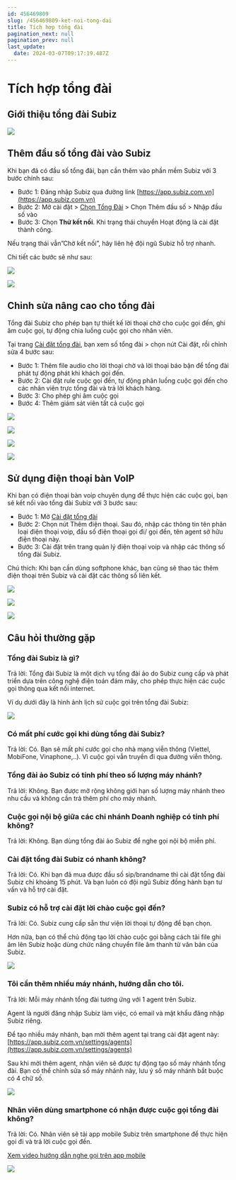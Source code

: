 ```yaml
---
id: 456469809
slug: /456469809-ket-noi-tong-dai
title: Tích hợp tổng đài
pagination_next: null
pagination_prev: null
last_update:
  date: 2024-03-07T09:17:19.487Z
---
```


# Tích hợp tổng đài



## Giới thiệu tổng đài Subiz



![](https://vcdn.subiz-cdn.com/file/95de6931490340a05bf841b918815b814433e9fde96e168fdec86a3fbd5564c2_acpxkgumifuoofoosble)

## Thêm đầu số tổng đài vào Subiz


Khi bạn đã có đầu số tổng đài, bạn cần thêm vào phần mềm Subiz với 3 bước chính sau:

- Bước 1: Đăng nhập Subiz qua đường link [https://app.subiz.com.vn](https://app.subiz.com.vn)
- Bước 2: Mở cài đặt > [Chọn Tổng Đài](https://app.subiz.com.vn/settings/call-center) > Chọn Thêm đầu số > Nhập đầu số vào
- Bước 3: Chọn **Thử kết nối**. Khi trạng thái chuyển Hoạt động là cài đặt thành công.

Nếu trạng thái vẫn”Chờ kết nối”, hãy liên hệ đội ngũ Subiz hỗ trợ nhanh.



Chi tiết các bước sẽ như sau:




![](https://vcdn.subiz-cdn.com/file/a7bfd9eb5d372d0097b0ddb93416d4a4b3b8e948fb643c4750d0f35a20c46fca_acpxkgumifuoofoosble)



![](https://vcdn.subiz-cdn.com/file/1bea9f13e80ae6a162faf062339b5dde6b04db4d87ab6548fe8aab1dd9dce113_acpxkgumifuoofoosble)



## Chỉnh sửa nâng cao cho tổng đài


Tổng đài Subiz cho phép bạn tự thiết kế lời thoại chờ cho cuộc gọi đến, ghi âm cuộc gọi, tự động chia luồng cuộc gọi cho nhân viên. 

Tại trang [Cài đặt tổng đài](https://app.subiz.com.vn/settings/call-center), bạn xem số tổng đài > chọn nút Cài đặt, rồi chỉnh sửa 4 bước sau:

- Bước 1: Thêm file audio cho lời thoại chờ và lời thoại báo bận để tổng đài phát tự động phát khi khách gọi đến.
- Bước 2: Cài đặt rule cuộc gọi đến, tự động phân luồng cuộc gọi đến cho các nhân viên trực tổng đài và trả lời khách hàng.
- Bước 3: Cho phép ghi âm cuộc gọi
- Bước 4: Thêm giám sát viên tất cả cuộc gọi


![](https://vcdn.subiz-cdn.com/file/069b15455b122ba3931222fd99dee211c65bfa56f88996900b18753d43cc48c5_acpxkgumifuoofoosble)



![](https://vcdn.subiz-cdn.com/file/7d6772fe7a51fe0a2717a38a97dc89ab2fbd4e07de36c875d437d3196c16d17f_acpxkgumifuoofoosble)



![](https://vcdn.subiz-cdn.com/file/5ee84565c2920e60e7a4abe0c10a42ebb84d4f83c0e0fe539060793fe9e92328_acpxkgumifuoofoosble)



![](https://vcdn.subiz-cdn.com/file/121f9a1f9798f22c6b2d1ca47072888e733e979c4c2897b91f6f2801089915ba_acpxkgumifuoofoosble)



## Sử dụng điện thoại bàn VoIP


Khi bạn có điện thoại bàn voip chuyên dụng để thực hiện các cuộc gọi, bạn sẽ kết nối vào tổng đài Subiz với 3 bước sau:

- Bước 1: Mở [Cài đặt tổng đài](https://app.subiz.com.vn/settings/call-center)
- Bước 2: Chọn nút Thêm điện thoại. Sau đó, nhập các thông tin tên phân loại điện thoại voip, đầu số điện thoại gọi đi/ gọi đến, tên agent sở hữu điện thoại này.
- Bước 3: Cài đặt trên trang quản lý điện thoại voip và nhập các thông số tổng đài Subiz.

Chú thích: Khi bạn cần dùng softphone khác, bạn cũng sẽ thao tác thêm điện thoại trên Subiz và cài đặt các thông số liên kết.




![](https://vcdn.subiz-cdn.com/file/80951454853d613475cbf59c57f3365197cb56a6dde8a3bc3694a256dd723d0d_acpxkgumifuoofoosble)



![](https://vcdn.subiz-cdn.com/file/53c07dba3276756aad4e027c3b095253732bb0ab53e7db5aea900ca3a2a1b99c_acpxkgumifuoofoosble)





![](https://vcdn.subiz-cdn.com/file/07bd3cbf4864152c1af832b33aab56e21ea78f54b7a642383932644ce7a40fa2_acpxkgumifuoofoosble)





## Câu hỏi thường gặp

### Tổng đài Subiz là gì? 


Trả lời: Tổng đài Subiz là một dịch vụ tổng đài ảo do Subiz cung cấp và phát triển dựa trên công nghệ điện toán đám mây, cho phép thực hiện các cuộc gọi thông qua kết nối internet. 

Ví dụ dưới đây là hình ảnh lịch sử cuộc gọi trên tổng đài Subiz:


![](https://vcdn.subiz-cdn.com/file/1bac3afba449964931e83a8a3943b2b45e59ffd2393e9e76eecb85c0f395922a_acpxkgumifuoofoosble)



### Có mất phí cước gọi khi dùng tổng đài Subiz?


Trả lời: Có. Bạn sẽ mất phí cước gọi cho nhà mạng viễn thông (Viettel, MobiFone, Vinaphone,..). Vì cuộc gọi vẫn truyền đi qua đường viễn thông.
### Tổng đài ảo Subiz có tính phí theo số lượng máy nhánh?


Trả lời: Không. Bạn được mở rộng không giới hạn số lượng máy nhánh theo nhu cầu và không cần trả thêm phí cho máy nhánh.
### Cuộc gọi nội bộ giữa các chi nhánh Doanh nghiệp có tính phí không?


Trả lời: Không. Bạn dùng tổng đài ảo Subiz để nghe gọi nội bộ miễn phí.
### Cài đặt tổng đài Subiz có nhanh không?


Trả lời: Có. Khi bạn đã mua được đầu số sip/brandname thì cài đặt tổng đài Subiz chỉ khoảng 15 phút. Và bạn luôn có đội ngũ Subiz đồng hành bạn tư vấn và hỗ trợ cài đặt.


### Subiz có hỗ trợ cài đặt lời chào cuộc gọi đến?


Trả lời: Có. Subiz cung cấp sẵn thư viện lời thoại tự động để bạn chọn. 

Hơn nữa, bạn có thể chủ động tạo lời chào cuộc gọi bằng cách tải file ghi âm lên Subiz hoặc dùng chức năng chuyển file âm thanh từ văn bản của Subiz.


![](https://vcdn.subiz-cdn.com/file/36d98eb69a7a5d9f202f22e726eeed36c8ab4e2cc0b3539a6b8c34aa5423775c_acpxkgumifuoofoosble)



### Tôi cần thêm nhiều máy nhánh, hướng dẫn cho tôi.


Trả lời: Mỗi máy nhánh tổng đài tương ứng với 1 agent trên Subiz.

Agent là người đăng nhập Subiz làm việc, có email và mật khẩu đăng nhập Subiz riêng.

Để tạo nhiều máy nhánh, bạn mời thêm agent tại trang cài đặt agent này: [https://app.subiz.com.vn/settings/agents](https://app.subiz.com.vn/settings/agents)



Sau khi mời thêm agent, nhân viên sẽ được tự động tạo số máy nhánh tổng đài. Bạn có thể chỉnh sửa số máy nhánh này, lưu ý số máy nhánh bắt buộc có 4 chữ số.


![](https://vcdn.subiz-cdn.com/file/9b9d6641c26f94bdf87df229faaed166e5d297e66df4b54be9bfbf1d3b60f819_acpxkgumifuoofoosble)





### Nhân viên dùng smartphone có nhận được cuộc gọi tổng đài không?


Trả lời: Có. Nhân viên sẽ tải app mobile Subiz trên smartphone để thực hiện gọi đi và trả lời cuộc gọi đến.

[Xem video hướng dẫn nghe gọi trên app mobile](https://www.youtube.com/watch?v=S9wVGrxhYks)


![](https://vcdn.subiz-cdn.com/file/d30c32b9fa60a4fc026e877ec78eb0578555358e9131c6b75ed8fdb53e2763cb_acpxkgumifuoofoosble)